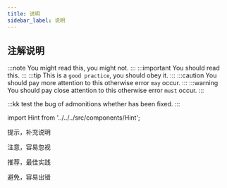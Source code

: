 ```yaml
---
title: 说明
sidebar_label: 说明
---
```


## 注解说明

:::note You might read this, you might not. ::: :::important You should read this. ::: :::tip This is a `good practice`, you should obey it. ::: :::caution You should pay more attention to this otherwise error `may` occur. ::: :::warning You should pay close attention to this otherwise error `must` occur. :::

:::kk test the bug of admonitions whether has been fixed. :::

import Hint from '../../../src/components/Hint';

<Hint type="tip">提示，补充说明</Hint>

<Hint type="warn">注意，容易忽视</Hint>

<Hint type="good">推荐，最佳实践</Hint>

<Hint type="bad">避免，容易出错</Hint>

